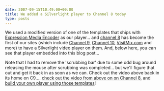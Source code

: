 ```yaml
---
date: 2007-09-15T10:49:00+00:00
title: We added a Silverlight player to Channel 8 today
type: posts
---
```



We used a modified version of one of the templates that ships with [Expression Media Encoder](https://www.microsoft.com/expression/products/overview.aspx?key=media) as our player... and [channel 8](https://channel8.msdn.com/) has become the first of our sites (which include [Channel 9](https://channel9.msdn.com), [Channel 10](https://on10.net), [VisitMix.com](https://VisitMix.com) and more) to have a Silverlight video player on them. And, below here, you can see that player embedded into this blog post...



Note that I had to remove the 'scrubbing bar' due to some odd bug around releasing the mouse after scrubbing was completed... but we'll figure that out and get it back in as soon as we can. Check out the video above back in its home on C9.... [check out the video from above on on Channel 8](https://channel8.msdn.com/Posts/4/), and [build your own player using those templates](https://timheuer.com/blog/archive/2007/09/11/expression-encoder-custom-templates.aspx)!
